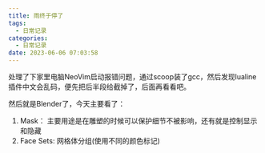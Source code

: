 ```yaml
---
title: 雨终于停了
tags:
  - 日常记录
categories:
  - 日常记录
date: 2023-06-06 07:03:58
---
```


处理了下家里电脑NeoVim启动报错问题，通过scoop装了gcc，然后发现lualine插件中文会乱码，便先把后半段给截掉了，后面再看看吧。

然后就是Blender了，今天主要看了：

  1. Mask： 主要用途是在雕塑的时候可以保护细节不被影响，还有就是控制显示和隐藏
  2. Face Sets: 网格体分组(使用不同的颜色标记)
